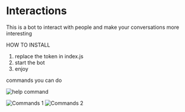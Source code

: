 # Interactions
This is a bot to interact with people and make your conversations more interesting


HOW TO INSTALL

1. replace the token in index.js
2. start the bot
3. enjoy


commands you can do

![help command](https://i.imgur.com/5ibvX4G.png)  

![Commands 1](https://media.discordapp.net/attachments/796970775117824002/932118674704306216/unknown.png?)
![Commands 2](https://media.discordapp.net/attachments/796970775117824002/932118674867900436/unknown.png)  

